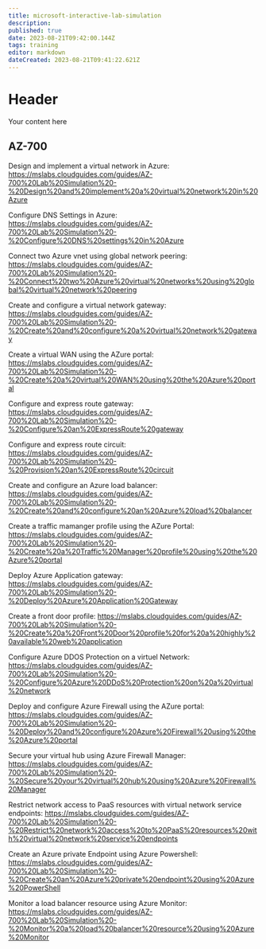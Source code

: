 ```yaml
---
title: microsoft-interactive-lab-simulation
description: 
published: true
date: 2023-08-21T09:42:00.144Z
tags: training
editor: markdown
dateCreated: 2023-08-21T09:41:22.621Z
---
```


# Header
Your content here

## AZ-700

Design and implement a virtual network in Azure:
https://mslabs.cloudguides.com/guides/AZ-700%20Lab%20Simulation%20-%20Design%20and%20implement%20a%20virtual%20network%20in%20Azure

Configure DNS Settings in Azure:
https://mslabs.cloudguides.com/guides/AZ-700%20Lab%20Simulation%20-%20Configure%20DNS%20settings%20in%20Azure

Connect two Azure vnet using global network peering:
https://mslabs.cloudguides.com/guides/AZ-700%20Lab%20Simulation%20-%20Connect%20two%20Azure%20virtual%20networks%20using%20global%20virtual%20network%20peering

Create and configure a virtual network gateway:
https://mslabs.cloudguides.com/guides/AZ-700%20Lab%20Simulation%20-%20Create%20and%20configure%20a%20virtual%20network%20gateway

Create a virtual WAN using the AZure portal:
https://mslabs.cloudguides.com/guides/AZ-700%20Lab%20Simulation%20-%20Create%20a%20virtual%20WAN%20using%20the%20Azure%20portal

Configure and express route gateway:
https://mslabs.cloudguides.com/guides/AZ-700%20Lab%20Simulation%20-%20Configure%20an%20ExpressRoute%20gateway

Configure and express route circuit:
https://mslabs.cloudguides.com/guides/AZ-700%20Lab%20Simulation%20-%20Provision%20an%20ExpressRoute%20circuit

Create and configure an Azure load balancer:
https://mslabs.cloudguides.com/guides/AZ-700%20Lab%20Simulation%20-%20Create%20and%20configure%20an%20Azure%20load%20balancer

Create a traffic mamanger profile using the AZure Portal:
https://mslabs.cloudguides.com/guides/AZ-700%20Lab%20Simulation%20-%20Create%20a%20Traffic%20Manager%20profile%20using%20the%20Azure%20portal

Deploy Azure Application gateway:
https://mslabs.cloudguides.com/guides/AZ-700%20Lab%20Simulation%20-%20Deploy%20Azure%20Application%20Gateway

Create a front door profile:
https://mslabs.cloudguides.com/guides/AZ-700%20Lab%20Simulation%20-%20Create%20a%20Front%20Door%20profile%20for%20a%20highly%20available%20web%20application

Configure Azure DDOS Protection on a virtuel Network:
https://mslabs.cloudguides.com/guides/AZ-700%20Lab%20Simulation%20-%20Configure%20Azure%20DDoS%20Protection%20on%20a%20virtual%20network

Deploy and configure Azure Firewall using the AZure portal:
https://mslabs.cloudguides.com/guides/AZ-700%20Lab%20Simulation%20-%20Deploy%20and%20configure%20Azure%20Firewall%20using%20the%20Azure%20portal

Secure your virtual hub using Azure Firewall Manager:
https://mslabs.cloudguides.com/guides/AZ-700%20Lab%20Simulation%20-%20Secure%20your%20virtual%20hub%20using%20Azure%20Firewall%20Manager

Restrict network access to PaaS resources with virtual network service endpoints:
https://mslabs.cloudguides.com/guides/AZ-700%20Lab%20Simulation%20-%20Restrict%20network%20access%20to%20PaaS%20resources%20with%20virtual%20network%20service%20endpoints

Create an Azure private Endpoint using Azure Powershell:
https://mslabs.cloudguides.com/guides/AZ-700%20Lab%20Simulation%20-%20Create%20an%20Azure%20private%20endpoint%20using%20Azure%20PowerShell

Monitor a load balancer resource using Azure Monitor:
https://mslabs.cloudguides.com/guides/AZ-700%20Lab%20Simulation%20-%20Monitor%20a%20load%20balancer%20resource%20using%20Azure%20Monitor